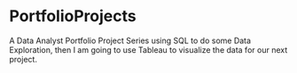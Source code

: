 # PortfolioProjects
A Data Analyst Portfolio Project Series using SQL to do some Data Exploration, then
I am going to use Tableau to visualize the data  for our next project.
